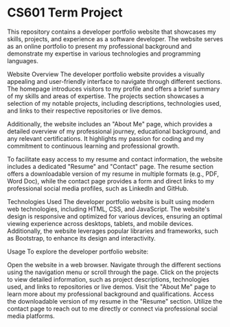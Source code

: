 # CS601 Term Project
This repository contains a developer portfolio website that showcases my skills, projects, and experience as a software developer. The website serves as an online portfolio to present my professional background and demonstrate my expertise in various technologies and programming languages.

Website Overview
The developer portfolio website provides a visually appealing and user-friendly interface to navigate through different sections. The homepage introduces visitors to my profile and offers a brief summary of my skills and areas of expertise. The projects section showcases a selection of my notable projects, including descriptions, technologies used, and links to their respective repositories or live demos.

Additionally, the website includes an "About Me" page, which provides a detailed overview of my professional journey, educational background, and any relevant certifications. It highlights my passion for coding and my commitment to continuous learning and professional growth.

To facilitate easy access to my resume and contact information, the website includes a dedicated "Resume" and "Contact" page. The resume section offers a downloadable version of my resume in multiple formats (e.g., PDF, Word Doc), while the contact page provides a form and direct links to my professional social media profiles, such as LinkedIn and GitHub.

Technologies Used
The developer portfolio website is built using modern web technologies, including HTML, CSS, and JavaScript. The website's design is responsive and optimized for various devices, ensuring an optimal viewing experience across desktops, tablets, and mobile devices. Additionally, the website leverages popular libraries and frameworks, such as Bootstrap, to enhance its design and interactivity.

Usage
To explore the developer portfolio website:

Open the website in a web browser.
Navigate through the different sections using the navigation menu or scroll through the page.
Click on the projects to view detailed information, such as project descriptions, technologies used, and links to repositories or live demos.
Visit the "About Me" page to learn more about my professional background and qualifications.
Access the downloadable version of my resume in the "Resume" section.
Utilize the contact page to reach out to me directly or connect via professional social media platforms.